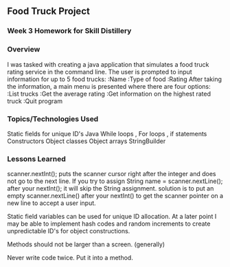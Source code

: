 ## Food Truck Project

### Week 3 Homework for Skill Distillery

### Overview
I was tasked with creating a java application that simulates a food truck rating service in the command line. The user is prompted to input information for up to 5 food trucks:
  :Name
  :Type of food
  :Rating
After taking the information, a main menu is presented where there are four options:
  :List trucks
  :Get the average rating
  :Get information on the highest rated truck
  :Quit program

### Topics/Technologies Used

Static fields for unique ID's
Java
While loops , For loops , if statements
Constructors
Object classes
Object arrays
StringBuilder

### Lessons Learned
scanner.nextInt(); puts the scanner cursor right after the integer and does not go to the next line.
If you try to assign  String name = scanner.nextLine(); after your nextInt(); it will skip the String assignment. solution is to put an empty scanner.nextLine() after your nextInt() to get the scanner pointer on a new line to accept a user input.

Static field variables can be used for unique ID allocation. At a later point I may be able to implement hash codes and random increments to create unpredictable ID's for object constructions.

Methods should not be larger than a screen. (generally)

Never write code twice. Put it into a method.

